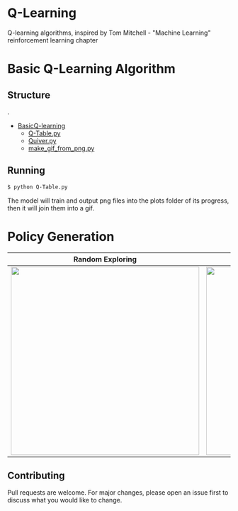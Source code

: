 # Q-Learning
Q-learning algorithms, inspired by Tom Mitchell - "Machine Learning" reinforcement learning chapter

# Basic Q-Learning Algorithm
## Structure
.
 * [BasicQ-learning](./BasicQ-learning)
   * [Q-Table.py](./BasicQ-learning/Q-Table.py)
   * [Quiver.py](./BasicQ-learning/Quiver.py)
   * [make_gif_from_png.py](./BasicQ-learning/make_gif_from_png.py)

## Running
```bash
$ python Q-Table.py
```
The model will train and output png files into the plots folder of its progress, then it will join them into a gif.

<!---
![](/BasicQ-learning/Policy-RandomExploring.gif) ![](/BasicQ-learning/Policy-ExperimentationStrategy.gif)
-->

# Policy Generation
Random Exploring           |  Greedy & Random Strategy
:-------------------------:|:-------------------------:
<img src="/BasicQ-learning/Policy-RandomExploring.gif" width="425"/> | <img src="/BasicQ-learning/Policy-ExperimentationStrategy.gif" width="425"/>

## Contributing
Pull requests are welcome. For major changes, please open an issue first to discuss what you would like to change.

<!---
## License
[MIT](https://choosealicense.com/licenses/mit/)
-->

